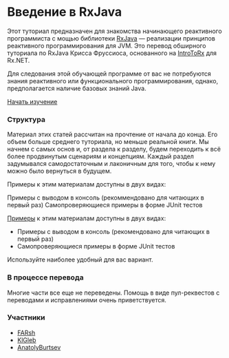 # Введение в RxJava

Этот туториал предназначен для знакомства начинающего реактивного программиста с мощью библиотеки [RxJava](https://github.com/ReactiveX/RxJava) — реализации принципов реактивного программирования для JVM. Это перевод обширного туториала по RxJava Крисса Фруссиоса, основанного на [IntroToRx](http://www.introtorx.com) для Rx.NET.

Для следования этой обучающей программе от вас не потребуются знания реактивного или функционального программирования, однако, предполагается наличие базовых знаний Java.

[Начать изучение](/Part%201%20-%20Getting%20Started/1.%20Why%20Rx.md)

### Структура

Материал этих статей рассчитан на прочтение от начала до конца. Его объем больше среднего туториала, но меньше реальной книги. Мы начнем с самых основ и, от раздела к разделу, будем переходить к всё более продвинутым сценариям и концепциям. Каждый раздел задумывался самодостаточным и лаконичным для того, чтобы к нему можно было вернуться в будущем.

Примеры к этим материалам доступны в двух видах:

Примеры с выводом в консоль (рекоммендовано для читающих в первый раз)
Самопроверяющиеся примеры в форме JUnit тестов


[Примеры](/tests/java/itrx) к этим материалам доступны в двух видах:
 * Примеры с выводом в консоль (рекомендовано для читающих в первый раз)
 * Самопроверяющиеся примеры в форме JUnit тестов

Используйте наиболее удобный для вас вариант.

### В процессе перевода 

Многие части все еще не переведены. Помощь в виде пул-реквестов с переводами и исправлениями очень приветствуется.

### Участники
* [FARsh](https://github.com/FARsh)
* [KlGleb](https://github.com/KlGleb)
* [AnatolyBurtsev](https://github.com/anatolyburtsev)
